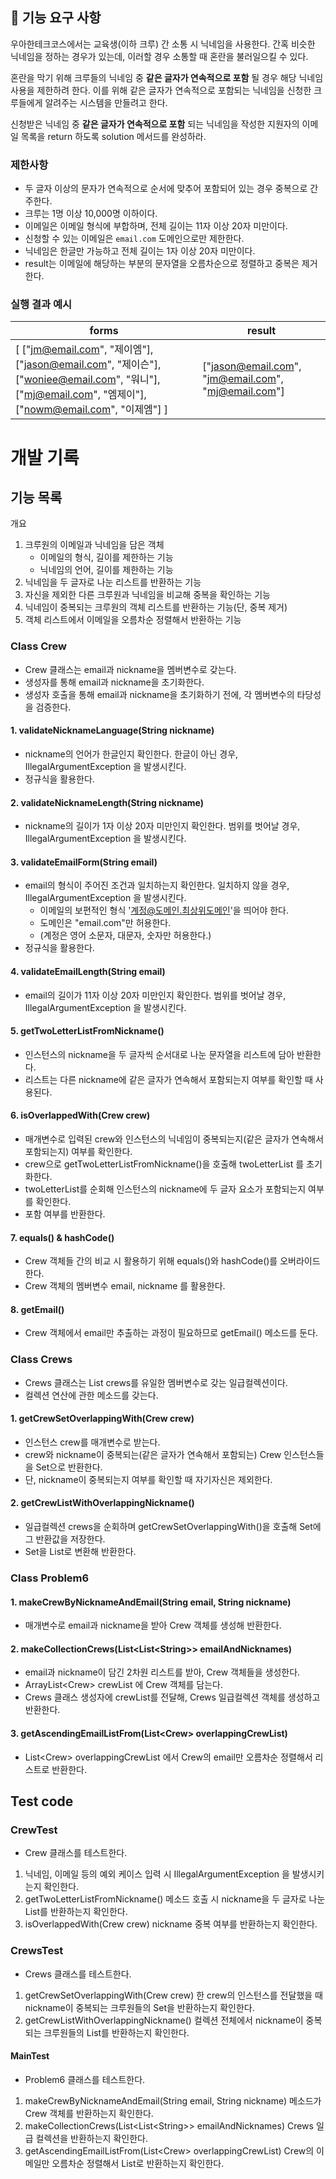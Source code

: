 ## 🚀 기능 요구 사항

우아한테크코스에서는 교육생(이하 크루) 간 소통 시 닉네임을 사용한다. 간혹 비슷한 닉네임을 정하는 경우가 있는데, 이러할 경우 소통할 때 혼란을 불러일으킬 수 있다.

혼란을 막기 위해 크루들의 닉네임 중 **같은 글자가 연속적으로 포함** 될 경우 해당 닉네임 사용을 제한하려 한다. 이를 위해 같은 글자가 연속적으로 포함되는 닉네임을 신청한 크루들에게 알려주는 시스템을 만들려고 한다.


신청받은 닉네임 중 **같은 글자가 연속적으로 포함** 되는 닉네임을 작성한 지원자의 이메일 목록을 return 하도록 solution 메서드를 완성하라.

### 제한사항

- 두 글자 이상의 문자가 연속적으로 순서에 맞추어 포함되어 있는 경우 중복으로 간주한다.
- 크루는 1명 이상 10,000명 이하이다.
- 이메일은 이메일 형식에 부합하며, 전체 길이는 11자 이상 20자 미만이다.
- 신청할 수 있는 이메일은 `email.com` 도메인으로만 제한한다.
- 닉네임은 한글만 가능하고 전체 길이는 1자 이상 20자 미만이다.
- result는 이메일에 해당하는 부분의 문자열을 오름차순으로 정렬하고 중복은 제거한다.

### 실행 결과 예시

| forms | result |
| --- | --- |
| [ ["jm@email.com", "제이엠"], ["jason@email.com", "제이슨"], ["woniee@email.com", "워니"], ["mj@email.com", "엠제이"], ["nowm@email.com", "이제엠"] ] | ["jason@email.com", "jm@email.com", "mj@email.com"] |

# 개발 기록

## 기능 목록

개요
1. 크루원의 이메일과 닉네임을 담은 객체
   - 이메일의 형식, 길이를 제한하는 기능
   - 닉네임의 언어, 길이를 제한하는 기능
2. 닉네임을 두 글자로 나눈 리스트를 반환하는 기능
3. 자신을 제외한 다른 크루원과 닉네임을 비교해 중복을 확인하는 기능
4. 닉네임이 중복되는 크루원의 객체 리스트를 반환하는 기능(단, 중복 제거)
5. 객체 리스트에서 이메일을 오름차순 정렬해서 반환하는 기능

### Class Crew
- Crew 클래스는 email과 nickname을 멤버변수로 갖는다.
- 생성자를 통해 email과 nickname을 초기화한다.
- 생성자 호출을 통해 email과 nickname을 초기화하기 전에, 각 멤버변수의 타당성을 검증한다.
#### 1. validateNicknameLanguage(String nickname)
- nickname의 언어가 한글인지 확인한다. 한글이 아닌 경우, IllegalArgumentException 을 발생시킨다. 
- 정규식을 활용한다.

#### 2. validateNicknameLength(String nickname)
- nickname의 길이가 1자 이상 20자 미만인지 확인한다. 범위를 벗어날 경우, IllegalArgumentException 을 발생시킨다.

#### 3. validateEmailForm(String email)
- email의 형식이 주어진 조건과 일치하는지 확인한다. 일치하지 않을 경우, IllegalArgumentException 을 발생시킨다.
  - 이메일의 보편적인 형식 '계정@도메인.최상위도메인'을 띄어야 한다.
  - 도메인은 "email.com"만 허용한다.
  - (계정은 영어 소문자, 대문자, 숫자만 허용한다.)
- 정규식을 활용한다.

#### 4. validateEmailLength(String email)
- email의 길이가 11자 이상 20자 미만인지 확인한다. 범위를 벗어날 경우, IllegalArgumentException 을 발생시킨다.

#### 5. getTwoLetterListFromNickname()
- 인스턴스의 nickname을 두 글자씩 순서대로 나눈 문자열을 리스트에 담아 반환한다.
- 리스트는 다른 nickname에 같은 글자가 연속해서 포함되는지 여부를 확인할 때 사용된다.

#### 6. isOverlappedWith(Crew crew)
- 매개변수로 입력된 crew와 인스턴스의 닉네임이 중복되는지(같은 글자가 연속해서 포함되는지) 여부를 확인한다.
- crew으로 getTwoLetterListFromNickname()을 호출해 twoLetterList 를 초기화한다.
- twoLetterList를 순회해 인스턴스의 nickname에 두 글자 요소가 포함되는지 여부를 확인한다.
- 포함 여부를 반환한다.

#### 7. equals() & hashCode()
- Crew 객체들 간의 비교 시 활용하기 위해 equals()와 hashCode()를 오버라이드 한다.
- Crew 객체의 멤버변수 email, nickname 를 활용한다. 

#### 8. getEmail()
- Crew 객체에서 email만 추출하는 과정이 필요하므로 getEmail() 메소드를 둔다.

### Class Crews
- Crews 클래스는 List<Crew> crews를 유일한 멤버변수로 갖는 일급컬렉션이다.
- 컬렉션 연산에 관한 메소드를 갖는다.

#### 1. getCrewSetOverlappingWith(Crew crew)
- 인스턴스 crew를 매개변수로 받는다.
- crew와 nickname이 중복되는(같은 글자가 연속해서 포함되는) Crew 인스턴스들을 Set으로 반환한다.
- 단, nickname이 중복되는지 여부를 확인할 때 자기자신은 제외한다.

#### 2. getCrewListWithOverlappingNickname()
- 일급컬렉션 crews을 순회하며 getCrewSetOverlappingWith()을 호출해 Set에 그 반환값을 저장한다.
- Set을 List로 변환해 반환한다.

### Class Problem6

#### 1. makeCrewByNicknameAndEmail(String email, String nickname)
- 매개변수로 email과 nickname을 받아 Crew 객체를 생성해 반환한다.

#### 2. makeCollectionCrews(List<List\<String>> emailAndNicknames)
- email과 nickname이 담긴 2차원 리스트를 받아, Crew 객체들을 생성한다.
- ArrayList\<Crew> crewList 에 Crew 객체를 담는다.
- Crews 클래스 생성자에 crewList를 전달해, Crews 일급컬렉션 객체를 생성하고 반환한다.

#### 3. getAscendingEmailListFrom(List\<Crew> overlappingCrewList)
- List\<Crew> overlappingCrewList 에서 Crew의 email만 오름차순 정렬해서 리스트로 반환한다.


## Test code

### CrewTest
- Crew 클래스를 테스트한다.

1. 닉네임, 이메일 등의 예외 케이스 입력 시 IllegalArgumentException 을 발생시키는지 확인한다.
2. getTwoLetterListFromNickname() 메소드 호출 시 nickname을 두 글자로 나눈 List를 반환하는지 확인한다.
3. isOverlappedWith(Crew crew) nickname 중복 여부를 반환하는지 확인한다.

### CrewsTest
- Crews 클래스를 테스트한다.

1. getCrewSetOverlappingWith(Crew crew) 한 crew의 인스턴스를 전달했을 때 nickname이 중복되는 크루원들의 Set을 반환하는지 확인한다.
2. getCrewListWithOverlappingNickname() 컬렉션 전체에서 nickname이 중복되는 크루원들의 List를 반환하는지 확인한다.

#### MainTest
- Problem6 클래스를 테스트한다.

1. makeCrewByNicknameAndEmail(String email, String nickname) 메소드가 Crew 객체를 반환하는지 확인한다.
2. makeCollectionCrews(List<List\<String>> emailAndNicknames) Crews 일급 컬렉션을 반환하는지 확인한다.
3. getAscendingEmailListFrom(List\<Crew> overlappingCrewList) Crew의 이메일만 오름차순 정렬해서 List로 반환하는지 확인한다.

